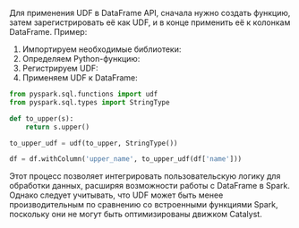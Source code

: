 Для применения UDF в DataFrame API, сначала нужно создать функцию, затем зарегистрировать её как UDF, и в конце применить её к колонкам DataFrame. Пример:

 1. Импортируем необходимые библиотеки:
 2. Определяем Python-функцию:
 3. Регистрируем UDF:
 4. Применяем UDF к DataFrame:
```python
from pyspark.sql.functions import udf
from pyspark.sql.types import StringType

def to_upper(s):
    return s.upper()

to_upper_udf = udf(to_upper, StringType())

df = df.withColumn('upper_name', to_upper_udf(df['name']))
```
Этот процесс позволяет интегрировать пользовательскую логику для обработки данных, расширяя возможности работы с DataFrame в Spark. Однако следует учитывать, что UDF может быть менее производительным по сравнению со встроенными функциями Spark, поскольку они не могут быть оптимизированы движком Catalyst.
